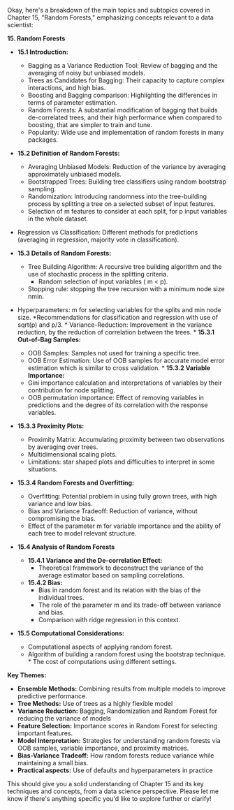 Okay, here's a breakdown of the main topics and subtopics covered in Chapter 15, "Random Forests," emphasizing concepts relevant to a data scientist:

**15. Random Forests**

*   **15.1 Introduction:**
    *   Bagging as a Variance Reduction Tool: Review of bagging and the averaging of noisy but unbiased models.
    *   Trees as Candidates for Bagging: Their capacity to capture complex interactions, and high bias.
    *   Boosting and Bagging comparison: Highlighting the differences in terms of parameter estimation.
    *   Random Forests: A substantial modification of bagging that builds de-correlated trees, and their high performance when compared to boosting, that are simpler to train and tune.
    *   Popularity:  Wide use and implementation of random forests in many packages.

*   **15.2 Definition of Random Forests:**
    *   Averaging Unbiased Models: Reduction of the variance by averaging approximately unbiased models.
    *   Bootstrapped Trees: Building tree classifiers using random bootstrap sampling.
    *   Randomization: Introducing randomness into the tree-building process by splitting a tree on a selected subset of input features.
       *   Selection of m features to consider at each split, for p input variables in the whole dataset.
   *   Regression vs Classification: Different methods for predictions (averaging in regression, majority vote in classification).

*   **15.3 Details of Random Forests:**
    *   Tree Building Algorithm: A recursive tree building algorithm and the use of stochastic process in the splitting criteria.
        * Random selection of input variables ( m < p).
    *    Stopping rule: stopping the tree recursion with a minimum node size nmin.
   * Hyperparameters: m for selecting variables for the splits and min node size.
     *Recommendations for classification and regression with use of sqrt(p) and p/3.
    *   Variance-Reduction: Improvement in the variance reduction, by the reduction of correlation between the trees.
    *   **15.3.1 Out-of-Bag Samples:**
        *   OOB Samples: Samples not used for training a specific tree.
        *  OOB Error Estimation: Use of OOB samples for accurate model error estimation which is similar to cross validation.
    *  **15.3.2 Variable Importance:**
        *   Gini importance calculation and interpretations of variables by their contribution for node splitting.
        *  OOB permutation importance: Effect of removing variables in predictions and the degree of its correlation with the response variables.

*   **15.3.3 Proximity Plots:**
    *   Proximity Matrix: Accumulating proximity between two observations by averaging over trees.
     *  Multidimensional scaling plots.
    *  Limitations: star shaped plots and difficulties to interpret in some situations.

*   **15.3.4 Random Forests and Overfitting:**
    *   Overfitting: Potential problem in using fully grown trees, with high variance and low bias.
    *   Bias and Variance Tradeoff: Reduction of variance, without compromising the bias.
     * Effect of the parameter m for variable importance and the ability of each tree to model relevant structure.
*   **15.4 Analysis of Random Forests**
    *   **15.4.1 Variance and the De-correlation Effect:**
        *   Theoretical framework to deconstruct the variance of the average estimator based on sampling correlations.
    *   **15.4.2 Bias:**
        *   Bias in random forest and its relation with the bias of the individual trees.
         *  The role of the parameter m and its trade-off between variance and bias.
        *   Comparison with ridge regression in this context.

*   **15.5 Computational Considerations:**
    *   Computational aspects of applying random forest.
     *   Algorithm of building a random forest using the bootstrap technique.
        *   The cost of computations using different settings.

**Key Themes:**

*   **Ensemble Methods:**  Combining results from multiple models to improve predictive performance.
*   **Tree Methods:** Use of trees as a highly flexible model
*   **Variance Reduction:** Bagging, Randomization and Random Forest for reducing the variance of models
*  **Feature Selection:** Importance scores in Random Forest for selecting important features.
*   **Model Interpretation:** Strategies for understanding random forests via OOB samples, variable importance, and proximity matrices.
*   **Bias-Variance Tradeoff:** How random forests reduce variance while maintaining a small bias.
*   **Practical aspects:** Use of defaults and hyperparameters in practice

This should give you a solid understanding of Chapter 15 and its key techniques and concepts, from a data science perspective. Please let me know if there's anything specific you'd like to explore further or clarify!
